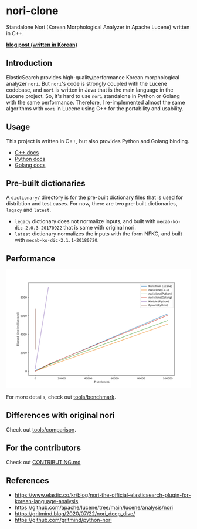 # nori-clone

Standalone Nori (Korean Morphological Analyzer in Apache Lucene) written in C++.

**[blog post (written in Korean)](https://blog.ukjae.io/posts/develop-nori-clone/)**

## Introduction

ElasticSearch provides high-quality/performance Korean morphological analyzer `nori`. But `nori`'s code is strongly coupled with the Lucene codebase, and `nori` is written in Java that is the main language in the Lucene project. So, it's hard to use `nori` standalone in Python or Golang with the same performance. Therefore, I re-implemented almost the same algorithms with `nori` in Lucene using C++ for the portability and usability.

## Usage

This project is written in C++, but also provides Python and Golang binding.

* [C++ docs](./nori/lib/README.md)
* [Python docs](./nori/python/README.md)
* [Golang docs](./nori/go/README.md)

## Pre-built dictionaries

A `dictionary/` directory is for the pre-built dictionary files that is used for distribtion and test cases. For now, there are two pre-built dictionaries, `lagacy` and `latest`.

* `legacy` dictionary does not normalize inputs, and built with `mecab-ko-dic-2.0.3-20170922` that is same with original nori.
* `latest` dictionary normalizes the inputs with the form NFKC, and built with `mecab-ko-dic-2.1.1-20180720`.

## Performance

![elapsed time](./tools/benchmark/imgs/elapsed_time.png)

For more details, check out [tools/benchmark](./tools/benchmark).

## Differences with original nori

Check out [tools/comparison](./tools/comparison).

## For the contributors

Check out [CONTRIBUTING.md](./CONTRIBUTING.md)

## References

* <https://www.elastic.co/kr/blog/nori-the-official-elasticsearch-plugin-for-korean-language-analysis>
* <https://github.com/apache/lucene/tree/main/lucene/analysis/nori>
* <https://gritmind.blog/2020/07/22/nori_deep_dive/>
* <https://github.com/gritmind/python-nori>
